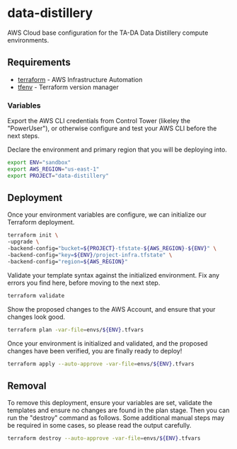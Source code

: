 # data-distillery
AWS Cloud base configuration for the TA-DA Data Distillery compute environments.

## Requirements
* [terraform](https://www.terraform.io/downloads) - AWS Infrastructure Automation
* [tfenv](https://github.com/tfutils/tfenv) - Terraform version manager

### Variables

Export the AWS CLI credentials from Control Tower (likeley the "PowerUser"), or otherwise configure and test your AWS CLI before the next steps.

Declare the environment and primary region that you will be deploying into.

```bash
export ENV="sandbox"
export AWS_REGION="us-east-1"
export PROJECT="data-distillery"
```

## Deployment

Once your environment variables are configure, we can initialize our Terraform deployment.

```bash
terraform init \
-upgrade \
-backend-config="bucket=${PROJECT}-tfstate-${AWS_REGION}-${ENV}" \
-backend-config="key=${ENV}/project-infra.tfstate" \
-backend-config="region=${AWS_REGION}"
```

Validate your template syntax against the initialized environment. Fix any errors you find here, before moving to the next step.

```bash
terraform validate
```

Show the proposed changes to the AWS Account, and ensure that your changes look good.

```bash
terraform plan -var-file=envs/${ENV}.tfvars
```

Once your environment is initialized and validated, and the proposed changes have been verified, you are finally ready to deploy!

```bash
terraform apply --auto-approve -var-file=envs/${ENV}.tfvars
```

## Removal

To remove this deployment, ensure your variables are set, validate the templates and ensure no changes are found in the plan stage. Then you can run the "destroy" command as follows. Some additional manual steps may be required in some cases, so please read the output carefully.

```bash
terraform destroy --auto-approve -var-file=envs/${ENV}.tfvars
```